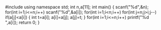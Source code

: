 #include<cstdio>
using namespace std;
int n,a[11];
int main()
{
    scanf("%d",&n);
    for(int i=1;i<=n;i++) 
      scanf("%d",&a[i]);
    for(int i=1;i<n;i++)
      for(int j=n;j>i;j--)
        if(a[j]<a[i])
        {
            int t=a[i];
            a[i]=a[j];
            a[j]=t;
        }
    for(int i=1;i<=n;i++)
      printf("%d ",a[i]);
    return 0;
}
